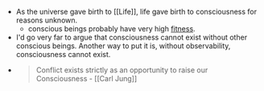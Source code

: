 - As the universe gave birth to [[Life]], life gave birth to consciousness for reasons unknown.
	- conscious beings probably have very high [fitness](https://en.wikipedia.org/wiki/Fitness_(biology)).
- I'd go very far to argue that consciousness cannot exist without other conscious beings. Another way to put it is, without observability, consciousness cannot exist.
- > Conflict exists strictly as an opportunity to raise our Consciousness - [[Carl Jung]]